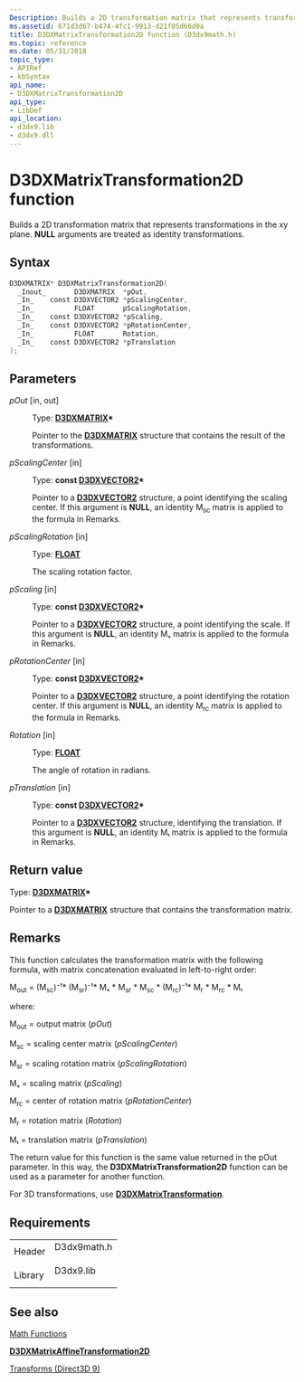 ```yaml
---
Description: Builds a 2D transformation matrix that represents transformations in the xy plane. NULL arguments are treated as identity transformations.
ms.assetid: 671d3d67-b474-4fc1-9913-d21f05d66d9a
title: D3DXMatrixTransformation2D function (D3dx9math.h)
ms.topic: reference
ms.date: 05/31/2018
topic_type: 
- APIRef
- kbSyntax
api_name: 
- D3DXMatrixTransformation2D
api_type: 
- LibDef
api_location: 
- d3dx9.lib
- d3dx9.dll
---
```


# D3DXMatrixTransformation2D function

Builds a 2D transformation matrix that represents transformations in the xy plane. **NULL** arguments are treated as identity transformations.

## Syntax


```C++
D3DXMATRIX* D3DXMatrixTransformation2D(
  _Inout_       D3DXMATRIX  *pOut,
  _In_    const D3DXVECTOR2 *pScalingCenter,
  _In_          FLOAT       pScalingRotation,
  _In_    const D3DXVECTOR2 *pScaling,
  _In_    const D3DXVECTOR2 *pRotationCenter,
  _In_          FLOAT       Rotation,
  _In_    const D3DXVECTOR2 *pTranslation
);
```



## Parameters

<dl> <dt>

*pOut* \[in, out\]
</dt> <dd>

Type: **[**D3DXMATRIX**](d3dxmatrix.md)\***

Pointer to the [**D3DXMATRIX**](d3dxmatrix.md) structure that contains the result of the transformations.

</dd> <dt>

*pScalingCenter* \[in\]
</dt> <dd>

Type: **const [**D3DXVECTOR2**](d3dxvector2.md)\***

Pointer to a [**D3DXVECTOR2**](d3dxvector2.md) structure, a point identifying the scaling center. If this argument is **NULL**, an identity M<sub>sc</sub> matrix is applied to the formula in Remarks.

</dd> <dt>

*pScalingRotation* \[in\]
</dt> <dd>

Type: **[**FLOAT**](../winprog/windows-data-types.md)**

The scaling rotation factor.

</dd> <dt>

*pScaling* \[in\]
</dt> <dd>

Type: **const [**D3DXVECTOR2**](d3dxvector2.md)\***

Pointer to a [**D3DXVECTOR2**](d3dxvector2.md) structure, a point identifying the scale. If this argument is **NULL**, an identity Mₛ matrix is applied to the formula in Remarks.

</dd> <dt>

*pRotationCenter* \[in\]
</dt> <dd>

Type: **const [**D3DXVECTOR2**](d3dxvector2.md)\***

Pointer to a [**D3DXVECTOR2**](d3dxvector2.md) structure, a point identifying the rotation center. If this argument is **NULL**, an identity M<sub>rc</sub> matrix is applied to the formula in Remarks.

</dd> <dt>

*Rotation* \[in\]
</dt> <dd>

Type: **[**FLOAT**](../winprog/windows-data-types.md)**

The angle of rotation in radians.

</dd> <dt>

*pTranslation* \[in\]
</dt> <dd>

Type: **const [**D3DXVECTOR2**](d3dxvector2.md)\***

Pointer to a [**D3DXVECTOR2**](d3dxvector2.md) structure, identifying the translation. If this argument is **NULL**, an identity Mₜ matrix is applied to the formula in Remarks.

</dd> </dl>

## Return value

Type: **[**D3DXMATRIX**](d3dxmatrix.md)\***

Pointer to a [**D3DXMATRIX**](d3dxmatrix.md) structure that contains the transformation matrix.

## Remarks

This function calculates the transformation matrix with the following formula, with matrix concatenation evaluated in left-to-right order:

M<sub>out</sub> = (M<sub>sc</sub>)⁻¹\* (M<sub>sr</sub>)⁻¹\* Mₛ \* M<sub>sr</sub> \* M<sub>sc</sub> \* (M<sub>rc</sub>)⁻¹\* M<sub>r</sub> \* M<sub>rc</sub> \* Mₜ

where:

M<sub>out</sub> = output matrix (*pOut*)

M<sub>sc</sub> = scaling center matrix (*pScalingCenter*)

M<sub>sr</sub> = scaling rotation matrix (*pScalingRotation*)

Mₛ = scaling matrix (*pScaling*)

M<sub>rc</sub> = center of rotation matrix (*pRotationCenter*)

M<sub>r</sub> = rotation matrix (*Rotation*)

Mₜ = translation matrix (*pTranslation*)

The return value for this function is the same value returned in the pOut parameter. In this way, the **D3DXMatrixTransformation2D** function can be used as a parameter for another function.

For 3D transformations, use [**D3DXMatrixTransformation**](d3dxmatrixtransformation.md).

## Requirements



|                    |                                                                                        |
|--------------------|----------------------------------------------------------------------------------------|
| Header<br/>  | <dl> <dt>D3dx9math.h</dt> </dl> |
| Library<br/> | <dl> <dt>D3dx9.lib</dt> </dl>   |



## See also

<dl> <dt>

[Math Functions](dx9-graphics-reference-d3dx-functions-math.md)
</dt> <dt>

[**D3DXMatrixAffineTransformation2D**](d3dxmatrixaffinetransformation2d.md)
</dt> <dt>

[Transforms (Direct3D 9)](transforms.md)
</dt> </dl>

 

 